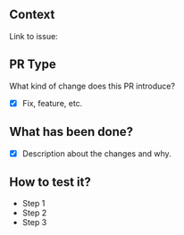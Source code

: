 ## Context

Link to issue: 

## PR Type

What kind of change does this PR introduce?

- [x] Fix, feature, etc.

## What has been done?

- [x] Description about the changes and why.

## How to test it?

- Step 1
- Step 2
- Step 3
